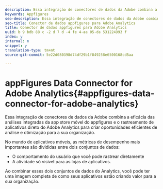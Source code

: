 ```yaml
---
description: Essa integração de conectores de dados da Adobe combina a eficácia das análises integradas da app store móvel do appfigures e o rastreamento de aplicativos direto do Adobe Analytics para criar oportunidades eficientes de análise e otimização para a sua organização.
keywords: Appfigures
seo-description: Essa integração de conectores de dados da Adobe combina a eficácia das análises integradas da app store móvel do appfigures e o rastreamento de aplicativos direto do Adobe Analytics para criar oportunidades eficientes de análise e otimização para a sua organização.
seo-title: Conector de dados appfigures para Adobe Analytics
title: Conector de dados appfigures para Adobe Analytics
uuid: b 9 bdb 88 c -2 d 7 d -4 fe 4-aa 05-da 531224993 f
index: y
internal: n
snippet: y
translation-type: tm+mt
source-git-commit: 5e22d080398d74df29b1f849258e6500168cd5aa

---
```



# appFigures Data Connector for Adobe Analytics{#appfigures-data-connector-for-adobe-analytics}

Essa integração de conectores de dados da Adobe combina a eficácia das análises integradas da app store móvel do appfigures e o rastreamento de aplicativos direto do Adobe Analytics para criar oportunidades eficientes de análise e otimização para a sua organização.

No mundo de aplicativos móveis, as métricas de desempenho mais importantes são divididas entre dois conjuntos de dados:

* O comportamento do usuário que você pode rastrear diretamente
* A atividade só visível para as lojas de aplicativos.

Ao combinar esses dois conjuntos de dados do Analytics, você pode ter uma imagem completa de como seus aplicativos estão criando valor para a sua organização.
